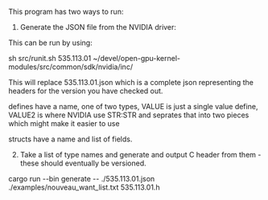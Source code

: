 
This program has two ways to run:

1) Generate the JSON file from the NVIDIA driver:

This can be run by using:

sh src/runit.sh 535.113.01 ~/devel/open-gpu-kernel-modules/src/common/sdk/nvidia/inc/

This will replace 535.113.01.json which is a complete json representing the headers for the version you have checked out.

defines have a name, one of two types, VALUE is just a single value define,
VALUE2 is where NVIDIA use STR:STR and seprates that into two pieces which might make it easier to use

structs have a name and list of fields.

2) Take a list of type names and generate and output C header from them - these should eventually be versioned.

cargo run --bin generate -- ./535.113.01.json ./examples/nouveau_want_list.txt 535.113.01.h
